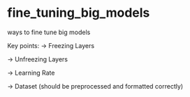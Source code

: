 # fine_tuning_big_models
ways to fine tune big models 

Key points: 
  -> Freezing Layers
  
  -> Unfreezing Layers
  
  -> Learning Rate 
  
  -> Dataset (should be preprocessed and formatted correctly) 
